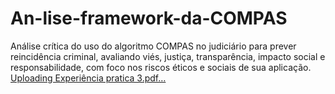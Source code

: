 # An-lise-framework-da-COMPAS
Análise crítica do uso do algoritmo COMPAS no judiciário para prever reincidência criminal, avaliando viés, justiça, transparência, impacto social e responsabilidade, com foco nos riscos éticos e sociais de sua aplicação.
[Uploading Experiência pratica 3.pdf…]()
